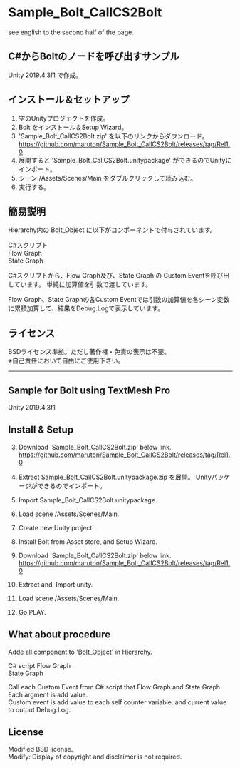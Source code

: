 # Sample_Bolt_CallCS2Bolt
see english to the second half of the page.

## C#からBoltのノードを呼び出すサンプル
Unity 2019.4.3f1 で作成。

## インストール＆セットアップ

1. 空のUnityプロジェクトを作成。  
2. Bolt をインストール＆Setup Wizard。  
3. 'Sample_Bolt_CallCS2Bolt.zip' を以下のリンクからダウンロード。
   https://github.com/maruton/Sample_Bolt_CallCS2Bolt/releases/tag/Rel1.0
4. 展開すると 'Sample_Bolt_CallCS2Bolt.unitypackage' ができるのでUnityにインポート。  
5. シーン /Assets/Scenes/Main をダブルクリックして読み込む。  
6. 実行する。

## 簡易説明
Hierarchy内の Bolt_Object に以下がコンポーネントで付与されています。  
  
  C#スクリプト  
  Flow Graph  
  State Graph  
  
C#スクリプトから、Flow Graph及び、State Graph の Custom Eventを呼び出しています。 
単純に加算値を引数で渡しています。  

Flow Graph、State Graphの各Custom Eventでは引数の加算値を各シーン変数に累積加算して、結果をDebug.Logで表示しています。 
  


## ライセンス
BSDライセンス準拠。ただし著作権・免責の表示は不要。  
※自己責任において自由にご使用下さい。  
  
-------------------------------------------------------------------------------------  
## Sample for Bolt using TextMesh Pro

Unity 2019.4.3f1

## Install & Setup

3. Download 'Sample_Bolt_CallCS2Bolt.zip' below link.
   https://github.com/maruton/Sample_Bolt_CallCS2Bolt/releases/tag/Rel1.0
4. Extract Sample_Bolt_CallCS2Bolt.unitypackage.zip を展開。
   Unityパッケージができるのでインポート。  
3. Import Sample_Bolt_CallCS2Bolt.unitypackage.  
4. Load scene /Assets/Scenes/Main.  

1. Create new Unity project.  
2. Install Bolt from Asset store, and Setup Wizard.  
3. Download 'Sample_Bolt_CallCS2Bolt.zip' below link.  
   https://github.com/maruton/Sample_Bolt_CallCS2Bolt/releases/tag/Rel1.0  
4. Extract and, Import unity.  
5. Load scene /Assets/Scenes/Main.  
6. Go PLAY.

## What about procedure
Adde all component to 'Bolt_Object' in Hierarchy.
  
  C# script
  Flow Graph  
  State Graph  

Call each Custom Event from C# script that Flow Graph and State Graph.  
Each argment is add value.  
Custom event is add value to each self counter variable. and current value to output Debug.Log.  
  

  
## License
Modified BSD license.  
Modify: Display of copyright and disclaimer is not required.  
  
  
